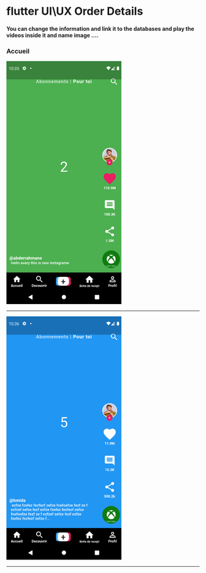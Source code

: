  <h1> flutter UI\UX Order Details</h1>  
<h4> You can change the information and link it to the databases and play the videos inside it and name image ....</h4>
<h3>Accueil</h3> 
<img src="https://github.com/abenkoula71/Flutter-tiktok-app--homepage/blob/main/Screenshot_1633775733.png" width="300" /> 
<hr>
<img src="https://github.com/abenkoula71/Flutter-tiktok-app--homepage/blob/main/Screenshot_1633775801.png" width="300" />  
<hr>

